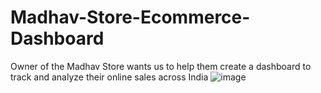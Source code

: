 # Madhav-Store-Ecommerce-Dashboard
Owner of the Madhav Store wants us to help them create a dashboard to track and analyze their online sales across India
![image](https://github.com/erzahoshii/Madhav-Store-Ecommerce-Dashboard/assets/142462752/2765a32e-8a95-439e-b3e4-0f3889304a6c)
